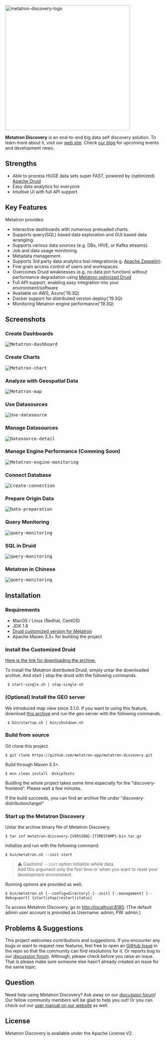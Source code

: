 <img title="logo-metatron" src="https://user-images.githubusercontent.com/6300003/44013820-f7647c96-9f02-11e8-8066-1c97f8b1662c.png" alt="metatron-discovery-logo" width="400px">

**Metatron Discovery** is an end-to-end big data self discovery solution.
To learn more about it, visit our [web site](https://metatron.app). Check [our blog](https://metatron.app/index.php/blog/) for upcoming events and development news.

Strengths
------------------
- Able to process HUGE data sets super FAST, powered by (optimized) [Apache Druid](http://druid.io/)
- Easy data analytics for everyone
- Intuitive UI with full API support

Key Features
------------------

Metatron provides:
- Interactive dashboards with numerous preloaded charts.
- Supports query(SQL) based data exploration and GUI based data wrangling.
- Supports various data sources (e.g. DBs, HIVE, or Kafka streams).
- Job and data usage monitoring.
- Metadata management.
- Supports 3rd party data analytics tool integration(e.g. [Apache Zeppelin](https://zeppelin.apache.org/)).
- Fine grain access control of users and workspaces.
- Overcomes Druid weaknesses (e.g. no data join function) without performance degradation using [Metatron optimized Druid](https://metatron.app/index.php/2018/06/15/skt-druid-features/)
- Full API support, enabling easy integration into your environment/software
- Available on AWS, Azure('19.3Q)
- Docker support for distributed version deploy('19.3Q)
- Monitoring Metatron engine performance('19.3Q)

Screenshots
------------------
### Create Dashboards
<kbd><img title="Metatron-dashboard" src="https://user-images.githubusercontent.com/8841220/53786832-3d567f80-3f60-11e9-8be0-090e7e97f591.png"></kbd><br />

### Create Charts
<kbd><img title="Metatron-chart" src="https://user-images.githubusercontent.com/6300003/44201180-98bb4e80-a183-11e8-81da-54dd59d14330.png"></kbd><br />

### Analyze with Geospatial Data
<kbd><img title="Metatron-map" src="https://user-images.githubusercontent.com/6300003/53152149-35115280-35f8-11e9-9911-7b99277aeab9.png"></kbd><br />

### Use Datasources
<kbd><img title="Use-datasource" src="https://user-images.githubusercontent.com/6300003/44200744-51808e00-a182-11e8-8fc6-d30d56b4ab26.png"></kbd><br />

### Manage Datasources
<kbd><img title="Datasource-detail" src="https://user-images.githubusercontent.com/6300003/44200028-95729380-a180-11e8-95fb-070d7ed0d260.png"></kbd><br />

### Manage Engine Performance (Comming Soon)
<kbd><img title="Metatron-engine-monitoring" src="https://user-images.githubusercontent.com/6300003/53152270-73a70d00-35f8-11e9-8412-096e6099adab.png"></kbd><br />

### Connect Database
<kbd><img title="Create-connection" src="https://user-images.githubusercontent.com/6300003/44200666-1bdba500-a182-11e8-8b2b-43dfdfe30bf4.png"></kbd><br />

### Prepare Origin Data
<kbd><img title="Data-preparation" src="https://user-images.githubusercontent.com/8841220/53787835-688e9e00-3f63-11e9-94db-078dc5add109.png"></kbd><br />

### Query Monitoring
<kbd><img title="query-monitoring" src="https://metatron.app/wp-content/uploads/2018/10/screencapture-discovery-metatron-app-app-v2-management-monitoring-statistics-2018-10-29-15_38_15-1.png"><br /></kbd>

### SQL in Druid
<kbd><img title="query-monitoring" src="https://user-images.githubusercontent.com/8841220/53787073-f917af00-3f60-11e9-9e11-a9dfe82a99da.png"><br /></kbd>

### Metatron in Chinese
<kbd><img title="query-monitoring" src="https://user-images.githubusercontent.com/8841220/53789753-8f030800-3f68-11e9-9642-266243c7f3db.png"><br /></kbd>

Installation
----------------------------
### Requirements
- MacOS / Linux (Redhat, CentOS)
- JDK 1.8
- [Druid customized version for Metatron](https://sktmetatronkrsouthshared.blob.core.windows.net/metatron-public/discovery-dist/latest/druid-0.9.1-latest-hadoop-2.7.3-bin.tar.gz)
- Apache Maven 3.3+ for building the project

### Install the Customized Druid
[Here is the link for downloading the archive.](https://sktmetatronkrsouthshared.blob.core.windows.net/metatron-public/discovery-dist/latest/druid-0.9.1-latest-hadoop-2.7.3-bin.tar.gz)

To install the Metatron distributed Druid, simply untar the downloaded archive. And start | stop the druid with the following commands.
<pre><code> $ start-single.sh | stop-single.sh </code></pre>

### (Optional) Install the GEO server
We introduced map view since 3.1.0.
If you want to using this feature, download [this archive](https://sktmetatronkrsouthshared.blob.core.windows.net/metatron-public/discovery-dist/latest/geoserver-metatron-latest.tar.gz) and run the geo server with the following commands.
<pre><code> $ bin/startup.sh | bin/shutdown.sh </code></pre>

### Build from source
Git clone this project.
<pre><code>$ git clone https://github.com/metatron-app/metatron-discovery.git</code></pre>
Build through Maven 3.3+.
<pre><code>$ mvn clean install -DskipTests</code></pre>
Buidling the whole project takes some time especially for the "discovery-frontend". Please wait a few minutes.

If the build succeeds, you can find an archive file under "discovery-distribution/target"

### Start up the Metatron Discovery
Untar the archive binary file of Metatron Discovery.
<pre><code>$ tar zxf metatron-discovery-{VERSION}-{TIMESTAMP}-bin.tar.gz</code></pre>
Initialize and run with the following command.
<pre><code>$ bin/metatron.sh --init start</code></pre>
> :warning: Cautions! `--init` option initialize whole data.  
> Add this argument only the first time or when you want to reset your development environment.

Running options are provided as well.
<pre><code>$ bin/metatron.sh [--config=directory] [--init] [--management] [--debug=port] {start|stop|restart|status}</code></pre>
To access Metatron Discovery, go to [http://localhost:8180](http://localhost:8180). (The default admin user account is provided as Username: admin, PW: admin.)


Problems & Suggestions
----------------------------
This project welcomes contributions and suggestions. If you encounter any bugs or want to request new features, feel free to open an [GitHub Issue](https://github.com/metatron-app/metatron-discovery/issues) in the repo so that the community can find resolutions for it. Or reports bug to our [discussion forum](https://metatron.app/discussion/). Although, please check before you raise an issue. That is please make sure someone else hasn’t already created an issue for the same topic.

Question
----------------------------
Need help using Metatron Discovery? Ask away on our [discussion forum](https://metatron.app/discussion/)! Our fellow community members will be glad to help you out! Or you can check out our [user manual on our website](https://metatron.app/documents/) as well.

License
----------------------------
Metatron Discovery is available under the Apache License V2.
